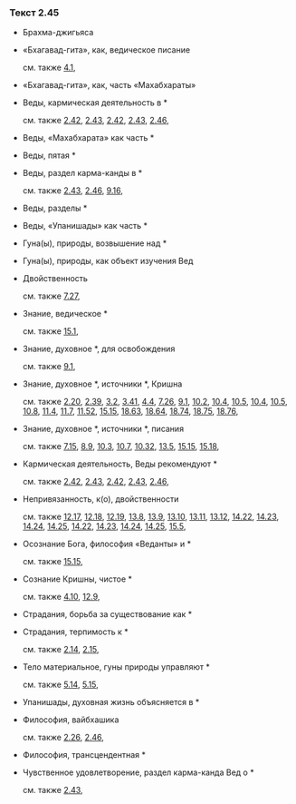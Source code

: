 ### Текст 2.45
	
- Брахма-джигьяса

	
- «Бхагавад-гита», как, ведическое писание

	см. также  [4.1](../04/0401.md), 
	
- «Бхагавад-гита», как, часть «Махабхараты»

	
- Веды, кармическая деятельность в *

	см. также  [2.42](../02/0242.md),  [2.43](../02/0243.md),  [2.42](../02/0242.md),  [2.43](../02/0243.md),  [2.46](../02/0246.md), 
	
- Веды, «Махабхарата» как часть *

	
- Веды, пятая *

	
- Веды, раздел карма-канды в *

	см. также  [2.43](../02/0243.md),  [2.46](../02/0246.md),  [9.16](../09/0916.md), 
	
- Веды, разделы *

	
- Веды, «Упанишады» как часть *

	
- Гуна(ы), природы, возвышение над *

	
- Гуна(ы), природы, как объект изучения Вед

	
- Двойственность

	см. также  [7.27](../07/0727.md), 
	
- Знание, ведическое *

	см. также  [15.1](../15/1501.md), 
	
- Знание, духовное *, для освобождения

	см. также  [9.1](../09/0901.md), 
	
- Знание, духовное *, источники *, Кришна

	см. также  [2.20](../02/0220.md),  [2.39](../02/0239.md),  [3.2](../03/0302.md),  [3.41](../03/0341.md),  [4.4](../04/0404.md),  [7.26](../07/0726.md),  [9.1](../09/0901.md),  [10.2](../10/1002.md),  [10.4](../10/1004.md),  [10.5](../10/1005.md),  [10.4](../10/1004.md),  [10.5](../10/1005.md),  [10.8](../10/1008.md),  [11.4](../11/1104.md),  [11.7](../11/1107.md),  [11.52](../11/1152.md),  [15.15](../15/1515.md),  [18.63](../18/1863.md),  [18.64](../18/1864.md),  [18.74](../18/1874.md),  [18.75](../18/1875.md),  [18.76](../18/1876.md), 
	
- Знание, духовное *, источники *, писания

	см. также  [7.15](../07/0715.md),  [8.9](../08/0809.md),  [10.3](../10/1003.md),  [10.7](../10/1007.md),  [10.32](../10/1032.md),  [13.5](../13/1305.md),  [15.15](../15/1515.md),  [15.18](../15/1518.md), 
	
- Кармическая деятельность, Веды рекомендуют *

	см. также  [2.42](../02/0242.md),  [2.43](../02/0243.md),  [2.42](../02/0242.md),  [2.43](../02/0243.md),  [2.46](../02/0246.md), 
	
- Непривязанность, к(о), двойственности

	см. также  [12.17](../12/1217.md),  [12.18](../12/1218.md),  [12.19](../12/1219.md),  [13.8](../13/1308.md),  [13.9](../13/1309.md),  [13.10](../13/1310.md),  [13.11](../13/1311.md),  [13.12](../13/1312.md),  [14.22](../14/1422.md),  [14.23](../14/1423.md),  [14.24](../14/1424.md),  [14.25](../14/1425.md),  [14.22](../14/1422.md),  [14.23](../14/1423.md),  [14.24](../14/1424.md),  [14.25](../14/1425.md),  [15.5](../15/1505.md), 
	
- Осознание Бога, философия «Веданты» и *

	см. также  [15.15](../15/1515.md), 
	
- Сознание Кришны, чистое *

	см. также  [4.10](../04/0410.md),  [12.9](../12/1209.md), 
	
- Страдания, борьба за существование как *

	
- Страдания, терпимость к *

	см. также  [2.14](../02/0214.md),  [2.15](../02/0215.md), 
	
- Тело материальное, гуны природы управляют *

	см. также  [5.14](../05/0514.md),  [5.15](../05/0515.md), 
	
- Упанишады, духовная жизнь объясняется в *

	
- Философия, вайбхашика

	см. также  [2.26](../02/0226.md),  [2.46](../02/0246.md), 
	
- Философия, трансцендентная *

	
- Чувственное удовлетворение, раздел карма-канда Вед о *

	см. также  [2.43](../02/0243.md), 
